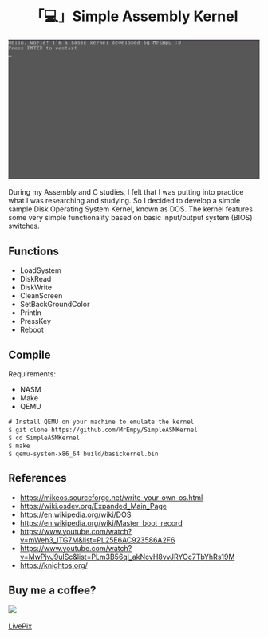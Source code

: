 <h1 align="center">「💻」Simple Assembly Kernel</h1>

<p align="center"><img src="assets/kernel.png"></p>

During my Assembly and C studies, I felt that I was putting into practice what I was researching and studying. So I decided to develop a simple sample Disk Operating System Kernel, known as DOS. The kernel features some very simple functionality based on basic input/output system (BIOS) switches.

## Functions
* LoadSystem
* DiskRead
* DiskWrite
* CleanScreen
* SetBackGroundColor
* Println
* PressKey
* Reboot

## Compile
Requirements:
* NASM
* Make
* QEMU

```
# Install QEMU on your machine to emulate the kernel
$ git clone https://github.com/MrEmpy/SimpleASMKernel
$ cd SimpleASMKernel
$ make
$ qemu-system-x86_64 build/basickernel.bin
```

## References
* https://mikeos.sourceforge.net/write-your-own-os.html
* https://wiki.osdev.org/Expanded_Main_Page
* https://en.wikipedia.org/wiki/DOS
* https://en.wikipedia.org/wiki/Master_boot_record
* https://www.youtube.com/watch?v=mWeh3_ITG7M&list=PL25E6AC923586A2F6
* https://www.youtube.com/watch?v=MwPjvJ9ulSc&list=PLm3B56ql_akNcvH8vvJRYOc7TbYhRs19M
* https://knightos.org/

## Buy me a coffee?

<img src="https://static.livepix.gg/images/logo.svg" height="50" widght="50">

[LivePix](https://livepix.gg/mrempy)
